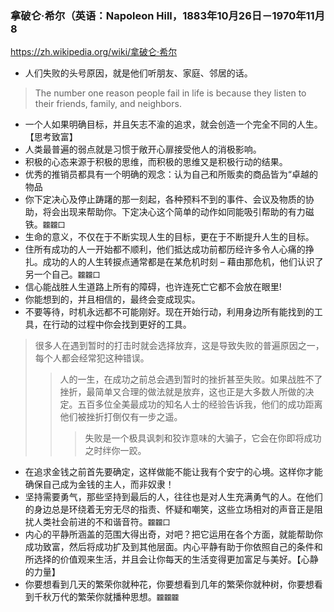 ### 拿破仑·希尔（英语：Napoleon Hill，1883年10月26日－1970年11月8
https://zh.wikipedia.org/wiki/拿破仑·希尔
- 人们失败的头号原因，就是他们听朋友、家庭、邻居的话。 
>The number one reason people fail in life is because they listen to their friends, family, and neighbors.
- 一个人如果明确目标，并且矢志不渝的追求，就会创造一个完全不同的人生。【思考致富】
- 人类最普遍的弱点就是习惯于敞开心扉接受他人的消极影响。
- 积极的心态来源于积极的思维，而积极的思维又是积极行动的结果。
- 优秀的推销员都具有一个明确的观念：认为自己和所贩卖的商品皆为“卓越的物品
- 你下定决心及停止踌躇的那一刻起，各种预料不到的事件、会议及物质的协助，将会出现来帮助你。下定决心这个简单的动作如同能吸引帮助的有力磁铁。`龖龖囗`
- 生命的意义，不仅在于不断实现人生的目标，更在于不断提升人生的目标。
- 住所有成功的人一开始都不顺利，他们抵达成功前都历经许多令人心痛的挣扎。成功的人的人生转捩点通常都是在某危机时刻 – 藉由那危机，他们认识了另一个自己。`龖龖囗`
- 信心能战胜人生道路上所有的障碍，也许连死亡它都不会放在眼里!
- 你能想到的，并且相信的，最终会变成现实。
- 不要等待，时机永远都不可能刚好。现在开始行动，利用身边所有能找到的工具，在行动的过程中你会找到更好的工具。
>很多人在遇到暂时的打击时就会选择放弃，这是导致失败的普遍原因之一，每个人都会经常犯这种错误。
>>人的一生，在成功之前总会遇到暂时的挫折甚至失败。如果战胜不了挫折，最简单又合理的做法就是放弃，这也正是大多数人所做的决定。五百多位全美最成功的知名人士的经验告诉我，他们的成功距离他们被挫折打倒仅有一步之遥。
>>>失败是一个极具讽刺和狡诈意味的大骗子，它会在你即将成功之时绊你一跤。
- 在追求金钱之前首先要确定，这样做能不能让我有个安宁的心境。这样你才能确保自己成为金钱的主人，而非奴隶！
- 坚持需要勇气，那些坚持到最后的人，往往也是对人生充满勇气的人。在他们的身边总是环绕着无穷无尽的指责、怀疑和嘲笑，这些立场相对的声音正是阻扰人类社会前进的不和谐音符。`龖龖囗`
- 内心的平静所涵盖的范围大得出奇，对吧？把它运用在各个方面，就能帮助你成功致富，然后将成功扩及到其他层面。内心平静有助于你依照自己的条件和所选择的价值观来生活，并且会让你每天的生活变得更加富足与美好。【心静的力量】
- 你要想看到几天的繁荣你就种花，你要想看到几年的繁荣你就种树，你要想看到千秋万代的繁荣你就播种思想。`龖龖龖`